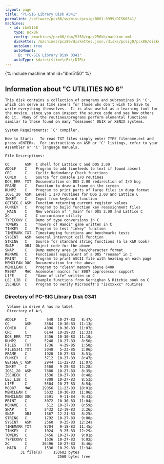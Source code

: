 ```yaml
---
layout: page
title: "PC-SIG Library Disk #341"
permalink: /software/pcx86/sw/misc/pcsig/0001-0999/DISK0341/
machines:
  - id: ibm5150
    type: pcx86
    config: /machines/pcx86/ibm/5150/cga/256kb/machine.xml
    diskettes: /machines/pcx86/diskettes.json,/disks/pcsig0/pcx86/diskettes.json
    autoGen: true
    autoMount:
      B: "PC-SIG Library Disk 0341"
    autoType: $date\r$time\rB:\rDIR\r
---
```


{% include machine.html id="ibm5150" %}

## Information about "C UTILITIES NO 6"

    This disk contains a collection of programs and subroutines in 'C',
    which can serve as time savers for those who don't wish to have to
    write everything themselves.  Ii is also useful as a learning tool for
    the novice, since you can inspect the source code and see how others
    do it.  Many of the routines/programs perform elemental functions
    similar to those found on many "seasoned" UNIX or XENIX systems.
    
    System Requirements: `C' compiler.
    
    How to Start:   To read TXT files simply enter TYPE filename.ext and
    press <ENTER>.  For instructions on ASM or 'C' listings, refer to your
    Assembler or 'C' language manuals.
    
    File Descriptions:
    
    CC       ASM  C shell for Lattice C and DOS 2.00
    ADDLF    C    Program to add linefeeds to text if found absent
    CRC      C    Cyclic Redundancy Check functions
    CONIO    C    Source for console I/O routines
    DOS_ERR  TXT  Documentation on DOS 2.00 redirection of I/O bug
    FRAME    C    Function to draw a frame on the screen
    DUMP2    C    Program to print parts of large files in dump format
    IOS1_20  ASM  Level 1 I/O routines for DOS 2.00 and Lattice C
    INKEY    C    Input from keyboard function
    GETSEG_C ASM  Function returning current register values
    FUNKEY   C    Program to build function key reassignment files
    _MAIN    C    New version of "_main" for DOS 2.00 and Lattice C
    XC       C    C concordance utility
    TYPECONV C    Demo of type conversions in C
    TOWERS   C    "Towers of Hanoi" game written in C
    TINKEY   C    Program to test "inkey" function
    TIMEMARK TXT  Timestamping functions and benchmarks tests
    SYSINT   ASM  General interrupt call function
    STRING   C    Source for standard string functions (a la K&R book)
    SNAP     OBJ  Object code for the above
    SNAP     C    Dump memory area in hex/character format
    RENAME   C    Functional equivalent of a DOS "rename" in C
    PRINT    C    Program to print ASCII file with heading on each page
    MEMCLEAN DOC  Documentation for the above
    MEMCLEAN C    Program to "clean" memory above 640K
    M8087    MAC  Assembler macros for 8087 coprocessor support
    LIFE     C    "Game of Life" written in C
    LEJ_LIB  C    Example functions from Kernighan & Ritchie book on C
    ISCHECK  C    Program to verify Microsoft's "isxxxxxx" routines

### Directory of PC-SIG Library Disk 0341

     Volume in drive A has no label
     Directory of A:\

    ADDLF    C         640  10-27-83   8:47p
    CC       ASM      3584  10-30-83  11:13p
    CONIO    C        4096  10-30-83  11:07p
    CRC      C        6144  10-29-83  11:33a
    DOS_ERR  TXT      3456  10-30-83  11:10p
    DUMP2    C        5248  10-27-83   8:50p
    FILES    TXT      1736   4-29-85   1:50p
    FILES341 TXT      2048   5-23-85   2:06p
    FRAME    C        1920  10-27-83   8:51p
    FUNKEY   C        3712  10-27-83   8:47p
    GETSEG_C ASM      2944  11-22-83  11:07p
    INKEY    C        2560   9-25-83  12:28a
    IOS1_20  ASM      7680  10-27-83   8:35p
    ISCHECK  C        1536  10-27-83   8:48p
    LEJ_LIB  C        7808  10-27-83   8:53p
    LIFE     C        5504  10-27-83   8:54p
    M8087    MAC     29056  11-23-83  10:01p
    MEMCLEAN C        5632  10-30-83  11:06p
    MEMCLEAN DOC      3591   9-11-84   9:43p
    PRINT    C        3072  10-30-83  11:04p
    RENAME   C         512  10-27-83   8:59p
    SNAP     C        2432  12-19-83   3:26p
    SNAP     OBJ      1667  12-21-83   8:25a
    STRING   C        1792  10-27-83   9:00p
    SYSINT   ASM      2560   9-25-83  12:24a
    TIMEMARK TXT      8704   9-18-83  11:45p
    TINKEY   C        1024   9-25-83  12:29a
    TOWERS   C        3456  10-27-83   9:01p
    TYPECONV C        1536  10-27-83   9:02p
    XC       C       26496  10-27-83   8:46p
    _MAIN    C        1536  10-29-83  11:34a
           31 file(s)     153682 bytes
                            2560 bytes free
